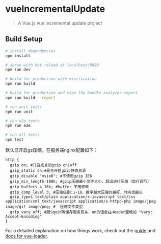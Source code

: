 # vueIncrementalUpdate

> A Vue.js vue incremental update project

## Build Setup

``` bash
# install dependencies
npm install

# serve with hot reload at localhost:8080
npm run dev

# build for production with minification
npm run build

# build for production and view the bundle analyzer report
npm run build --report

# run unit tests
npm run unit

# run e2e tests
npm run e2e

# run all tests
npm test
```

默认已开启gz压缩，在服务端nginx配置如下：
```
http {
  gzip on; #开启或关闭gzip on|off　　 
  gzip_static on;#是否开启gzip静态资源
  gzip_disable "msie6"; #不使用gzip IE6
  gzip_min_length 100k; #gzip压缩最小文件大小，超出进行压缩（自行调节）
  gzip_buffers 4 16k; #buffer 不用修改
  gzip_comp_level 3; #压缩级别:1-10，数字越大压缩的越好，时间也越长
  gzip_types text/plain application/x-javascript text/css application/xml text/javascript application/x-httpd-php image/jpeg image/gif image/png; #  压缩文件类型
  gzip_vary off; #跟Squid等缓存服务有关，on的话会在Header里增加 "Vary: Accept-Encoding"
}
```

For a detailed explanation on how things work, check out the [guide](http://vuejs-templates.github.io/webpack/) and [docs for vue-loader](http://vuejs.github.io/vue-loader).
